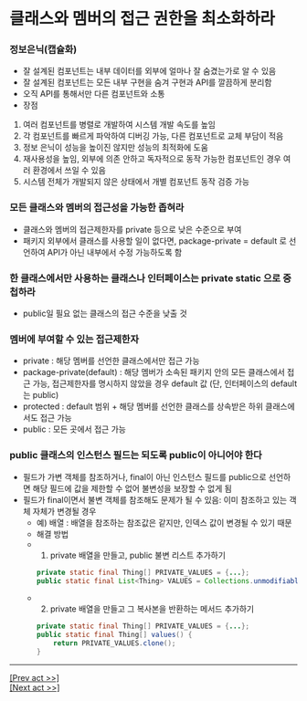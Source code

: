 # 클래스와 멤버의 접근 권한을 최소화하라
### 정보은닉(캡슐화)
* 잘 설계된 컴포넌트는 내부 데이터를 외부에 얼마나 잘 숨겼는가로 알 수 있음
* 잘 설계된 컴포넌트는 모든 내부 구현을 숨겨 구현과 API를 깔끔하게 분리함
* 오직 API를 통해서만 다른 컴포넌트와 소통
* 장점
1. 여러 컴포넌트를 병렬로 개발하여 시스템 개발 속도를 높임
2. 각 컴포넌트를 빠르게 파악하여 디버깅 가능, 다른 컴포넌트로 교체 부담이 적음
3. 정보 은닉이 성능을 높이진 않지만 성능의 최적화에 도움
4. 재사용성을 높임, 외부에 의존 안하고 독자적으로 동작 가능한 컴포넌트인 경우 여러 환경에서 쓰일 수 있음
5. 시스템 전체가 개발되지 않은 상태에서 개별 컴포넌트 동작 검증 가능
### 모든 클래스와 멤버의 접근성을 가능한 좁혀라
* 클래스와 멤버의 접근제한자를 private 등으로 낮은 수준으로 부여
* 패키지 외부에서 클래스를 사용할 일이 없다면, package-private = default 로 선언하여 API가 아닌 내부에서 수정 가능하도록 함
### 한 클래스에서만 사용하는 클래스나 인터페이스는 private static 으로 중첩하라
* public일 필요 없는 클래스의 접근 수준을 낮출 것
### 멤버에 부여할 수 있는 접근제한자
* private : 해당 멤버를 선언한 클래스에서만 접근 가능
* package-private(default) : 해당 멤버가 소속된 패키지 안의 모든 클래스에서 접근 가능, 접근제한자를 명시하지 않았을 경우 default 값 (단, 인터페이스의 default는 public)
* protected : default 범위 + 해당 멤버를 선언한 클래스를 상속받은 하위 클래스에서도 접근 가능
* public : 모든 곳에서 접근 가능
### public 클래스의 인스턴스 필드는 되도록 public이 아니어야 한다
* 필드가 가변 객체를 참조하거나, final이 아닌 인스턴스 필드를 public으로 선언하면 해당 필드에 값을 제한할 수 없어 불변성을 보장할 수 없게 됨
* 필드가 final이면서 불변 객체를 참조해도 문제가 될 수 있음: 이미 참조하고 있는 객체 자체가 변경될 경우
    * 예) 배열 : 배열을 참조하는 참조값은 같지만, 인덱스 값이 변경될 수 있기 때문
    * 해결 방법
    * 1) private 배열을 만들고, public 불변 리스트 추가하기
      ```java
      private static final Thing[] PRIVATE_VALUES = {...};
      public static final List<Thing> VALUES = Collections.unmodifiableList(Arrays.asList(PRIVATE_VALUES));
      ```
    * 2) private 배열을 만들고 그 복사본을 반환하는 메서드 추가하기
      ```java
      private static final Thing[] PRIVATE_VALUES = {...};
      public static final Thing[] values() {
          return PRIVATE_VALUES.clone();
      }
      ```
---
[[Prev act >>]](../../chapter3/act5/README.md)  
[[Next act >>]](../act2/README.md)